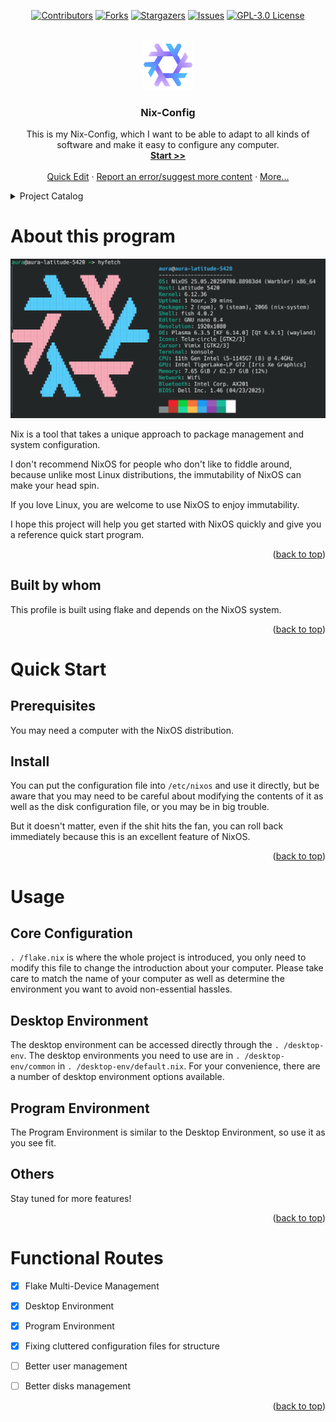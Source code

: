 <a id="readme-top"></a>

<div align="center">

[![Contributors][contributors-shield]][contributors-url]
[![Forks][forks-shield]][forks-url]
[![Stargazers][stars-shield]][stars-url]
[![Issues][issues-shield]][issues-url]
[![GPL-3.0 License][license-shield]][license-url]

</div>

<br />

<div align="center">
  <a href="https://github.com/iuu6/nix-config">
    <img src="images/logo.png" alt="Logo" width="80" height="80">
  </a>
  <h3 align="center">Nix-Config</h3>
  <p align="center">
    This is my Nix-Config, which I want to be able to adapt to all kinds of software and make it easy to configure any computer.
    <br />
    <a href="https://github.com/iuu6/nix-config"><strong>Start >></strong></a>
    <br />
    <br />
    <a href="https://github.dev/iuu6/nix-config">Quick Edit</a>
    ·
    <a href="https://github.com/iuu6/nix-config/issues">Report an error/suggest more content</a>
    ·
    <a href="#">More...</a>
  </p>

</div>




<details>
  <summary>Project Catalog</summary>
  <ol>
    <li>
      <a href="#About this program">About this program</a>
      <ul>
        <li><a href="#Built by whom">Built by whom</a></li>
      </ul>
    </li>
    <li>
      <a href="#Quick Start">Quick Start</a>
      <ul>
        <li><a href="#Prerequisites">Prerequisites</a></li>
        <li><a href="#Install">Install</a></li>
      </ul>
    </li>
    <li><a href="#Usage">Usage</a></li>
    <li><a href="#Functional Routes">Functional Routes</a></li>
  </ol>
</details>



# About this program

![Nix-Config][product-screenshot]

Nix is a tool that takes a unique approach to package management and system configuration. 

I don't recommend NixOS for people who don't like to fiddle around, because unlike most Linux distributions, the immutability of NixOS can make your head spin.

If you love Linux, you are welcome to use NixOS to enjoy immutability.

I hope this project will help you get started with NixOS quickly and give you a reference quick start program.

<p align="right">(<a href="#readme-top">back to top</a>)</p>

## Built by whom

This profile is built using flake and depends on the NixOS system.

<p align="right">(<a href="#readme-top">back to top</a>)</p>

# Quick Start

## Prerequisites

You may need a computer with the NixOS distribution.

## Install

You can put the configuration file into `/etc/nixos` and use it directly, but be aware that you may need to be careful about modifying the contents of it as well as the disk configuration file, or you may be in big trouble.

But it doesn't matter, even if the shit hits the fan, you can roll back immediately because this is an excellent feature of NixOS.

<p align="right">(<a href="#readme-top">back to top</a>)</p>

# Usage

## Core Configuration

`. /flake.nix` is where the whole project is introduced, you only need to modify this file to change the introduction about your computer. Please take care to match the name of your computer as well as determine the environment you want to avoid non-essential hassles.

## Desktop Environment

The desktop environment can be accessed directly through the `. /desktop-env`. The desktop environments you need to use are in `. /desktop-env/common` in `. /desktop-env/default.nix`. For your convenience, there are a number of desktop environment options available.

## Program Environment

The Program Environment is similar to the Desktop Environment, so use it as you see fit.

## Others

Stay tuned for more features!

<p align="right">(<a href="#readme-top">back to top</a>)</p>

# Functional Routes

- [x] Flake Multi-Device Management

- [x] Desktop Environment

- [x] Program Environment

- [x] Fixing cluttered configuration files for structure

- [ ] Better user management

- [ ] Better disks management

<p align="right">(<a href="#readme-top">back to top</a>)</p>



[contributors-shield]: https://img.shields.io/github/contributors/iuu6/nix-config.svg?style=for-the-badge
[contributors-url]: https://github.com/iuu6/nix-config/graphs/contributors
[forks-shield]: https://img.shields.io/github/forks/iuu6/nix-config.svg?style=for-the-badge
[forks-url]: https://github.com/iuu6/nix-config/network/members
[stars-shield]: https://img.shields.io/github/stars/iuu6/nix-config.svg?style=for-the-badge
[stars-url]: https://github.com/iuu6/nix-config/stargazers
[issues-shield]: https://img.shields.io/github/issues/iuu6/nix-config.svg?style=for-the-badge
[issues-url]: https://github.com/iuu6/nix-config/issues
[license-shield]: https://img.shields.io/github/license/iuu6/nix-config.svg?style=for-the-badge
[license-url]: https://github.com/iuu6/nix-config/blob/master/LICENSE
[product-screenshot]: images/screenshot.png